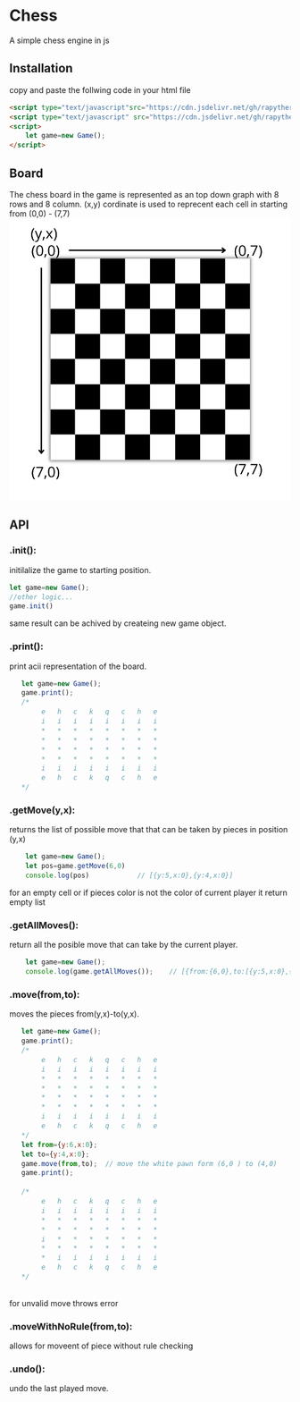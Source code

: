 
# Chess
A simple chess engine in js

 


## Installation

copy and paste the follwing code in your html file
```html
<script type="text/javascript"src="https://cdn.jsdelivr.net/gh/rapythereaper/chess@master/goti.js"></script>
<script type="text/javascript" src="https://cdn.jsdelivr.net/gh/rapythereaper/chess@master/board.js"></script>
<script>
    let game=new Game();
</script>
```
## Board 
The chess board in the game is represented as an top down graph with 8 rows and 8 column.
(x,y) cordinate is used to reprecent each cell in starting from (0,0) - (7,7)
![map editor](https://raw.githubusercontent.com/rapythereaper/chess/main/board.png)
## API
### .init():
initilalize the game to starting position.
```js
let game=new Game();
//other logic...
game.init()
```
same result can be achived by createing new game object.

### .print():
print acii representation of the board.
```js
   let game=new Game();
   game.print();
   /*
        e	h	c	k	q	c	h	e
        i	i	i	i	i	i	i	i
        *	*	*	*	*	*	*	*
        *	*	*	*	*	*	*	*
        *	*	*	*	*	*	*	*
        *	*	*	*	*	*	*	*
        i	i	i	i	i	i	i	i
        e	h	c	k	q	c	h	e
   */
```

### .getMove(y,x):
returns the list of possible move that that can be taken by pieces in position (y,x)

```js
    let game=new Game();
    let pos=game.getMove(6,0)
    console.log(pos)            // [{y:5,x:0},{y:4,x:0}]
```
for an empty cell or if pieces color is not the color of current player it return empty list

### .getAllMoves():
return all the posible move that can take by the current player.

```js
    let game=new Game();
    console.log(game.getAllMoves());    // [{from:{6,0},to:[{y:5,x:0},{y:4,x:0}]},.....]
```

### .move(from,to):
moves the pieces from(y,x)-to(y,x).

```js
   let game=new Game();
   game.print();
   /*
        e	h	c	k	q	c	h	e
        i	i	i	i	i	i	i	i
        *	*	*	*	*	*	*	*
        *	*	*	*	*	*	*	*
        *	*	*	*	*	*	*	*
        *	*	*	*	*	*	*	*
        i	i	i	i	i	i	i	i
        e	h	c	k	q	c	h	e
   */
   let from={y:6,x:0};
   let to={y:4,x:0};
   game.move(from,to);  // move the white pawn form (6,0 ) to (4,0)
   game.print();

   /*
        e	h	c	k	q	c	h	e
        i	i	i	i	i	i	i	i
        *	*	*	*	*	*	*	*
        *	*	*	*	*	*	*	*
        i	*	*	*	*	*	*	*
        *	*	*	*	*	*	*	*
        *	i	i	i	i	i	i	i
        e	h	c	k	q	c	h	e
   */
   
```
for unvalid move throws error

### .moveWithNoRule(from,to):
allows for moveent of piece without rule checking
### .undo():
undo the last played move.





